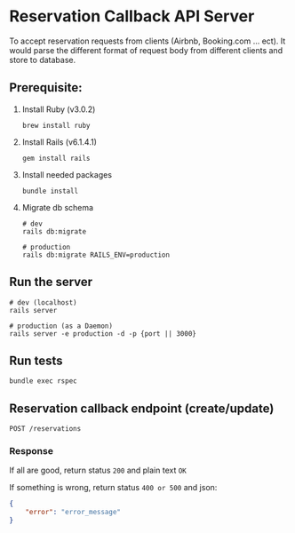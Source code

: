 # Reservation Callback API Server
To accept reservation requests from clients (Airbnb, Booking.com ... ect).
It would parse the different format of request body from different clients and store to database.

## Prerequisite:
1. Install Ruby (v3.0.2)
    ```shell
    brew install ruby
    ```
2. Install Rails (v6.1.4.1)
    ```shell
    gem install rails
    ```
3. Install needed packages
    ```shell
    bundle install
    ```
4. Migrate db schema
    ```shell
    # dev
    rails db:migrate

    # production
    rails db:migrate RAILS_ENV=production
    ```

## Run the server
```shell
# dev (localhost)
rails server

# production (as a Daemon)
rails server -e production -d -p {port || 3000}
```

## Run tests
```shell
bundle exec rspec
```

## Reservation callback endpoint (create/update)
```
POST /reservations
```
### Response
If all are good, return status `200` and plain text `OK`

If something is wrong, return status `400 or 500` and json:
```json
{
    "error": "error_message"
}
```